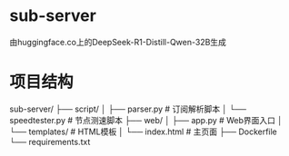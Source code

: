 # sub-server
由huggingface.co上的DeepSeek-R1-Distill-Qwen-32B生成
# 项目结构
sub-server/
├── script/
│   ├── parser.py  # 订阅解析脚本
│   └── speedtester.py  # 节点测速脚本
├── web/
│   ├── app.py  # Web界面入口
│   └── templates/  # HTML模板
│       └── index.html  # 主页面
├── Dockerfile
└── requirements.txt
